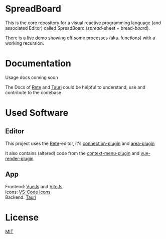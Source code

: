# SpreadBoard

This is the core repository for a visual reactive programming language (and associated Editor) called SpreadBoard (*spread*-sheet + bread-*board*).

There is a [live demo](https://spreadboard.github.io/spreadBoardCore/dist/) showing off some processes (aka. functions) with a working recursion.

# Documentation

Usage docs coming soon  

The Docs of [Rete](https://rete.js.org/#/docs) and [Tauri](https://tauri.app/v1/guides/) could be helpful to understand, use and contribute to the codebase

# Used Software
## Editor

This project uses the [Rete](https://rete.js.org/)-editor, it's [connection-plugin](https://github.com/retejs/connection-plugin) and [area-plugin](https://github.com/retejs/area-plugin)

It also contains (altered) code from the [context-menu-plugin](https://github.com/retejs/context-menu-plugin) and [vue-render-plugin](https://github.com/retejs/vue-render-plugin)

## App

Frontend: [VueJs](https://vuejs.org/) and [ViteJs](https://vitejs.dev)  
Icons: [VS-Code Icons](https://github.com/microsoft/vscode-icons)  
Backend: [Tauri](https://tauri.app/)  

# License

[MIT](https://opensource.org/licenses/MIT)
